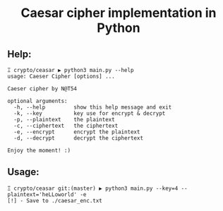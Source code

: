 <h1 align='center'> Caesar cipher implementation in Python </h1>

## Help:
```console
Ξ crypto/ceasar ▶ python3 main.py --help
usage: Caeser Cipher [options] ...

Caeser cipher by N@T54

optional arguments:
  -h, --help         show this help message and exit
  -k, --key          key use for encrypt & decrypt
  -p, --plaintext    the plaintext
  -c, --ciphertext   the ciphertext
  -e, --encrypt      encrypt the plaintext
  -d, --decrypt      decrypt the ciphertext

Enjoy the moment! :)
```

## Usage:
```console
Ξ crypto/ceasar git:(master) ▶ python3 main.py --key=4 --plaintext='heLLoworld' -e
[!] - Save to ./caesar_enc.txt
```
